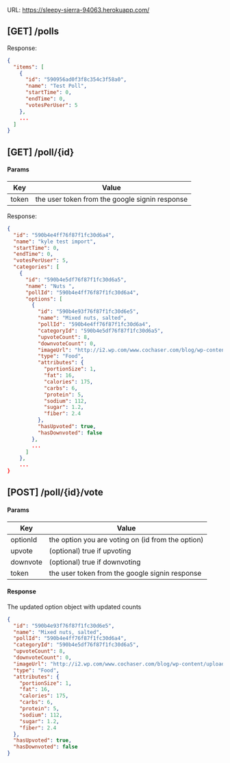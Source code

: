 URL: https://sleepy-sierra-94063.herokuapp.com/

## [GET] /polls

Response:
```json
{
  "items": [
    {
      "id": "590956ad0f3f8c354c3f58a0",
      "name": "Test Poll",
      "startTime": 0,
      "endTime": 0,
      "votesPerUser": 5
    },
    ...
  ]
}
```

## [GET] /poll/{id}

#### Params
| Key | Value |
|-----|-------|
| token | the user token from the google signin response |

Response:
```json
{
  "id": "590b4e4ff76f87f1fc30d6a4",
  "name": "kyle test import",
  "startTime": 0,
  "endTime": 0,
  "votesPerUser": 5,
  "categories": [
    {
      "id": "590b4e5df76f87f1fc30d6a5",
      "name": "Nuts ",
      "pollId": "590b4e4ff76f87f1fc30d6a4",
      "options": [
        {
          "id": "590b4e93f76f87f1fc30d6e5",
          "name": "Mixed nuts, salted",
          "pollId": "590b4e4ff76f87f1fc30d6a4",
          "categoryId": "590b4e5df76f87f1fc30d6a5",
          "upvoteCount": 8,
          "downvoteCount": 0,
          "imageUrl": "http://i2.wp.com/www.cochaser.com/blog/wp-content/uploads/2016/08/Costco-957330-Kirkland-Signature-Snacking-Nuts-Variety.jpg?resize=350%2C200",
          "type": "Food",
          "attributes": {
            "portionSize": 1,
            "fat": 16,
            "calories": 175,
            "carbs": 6,
            "protein": 5,
            "sodium": 112,
            "sugar": 1.2,
            "fiber": 2.4
          },
          "hasUpvoted": true,
          "hasDownvoted": false
        },
        ...
      ]
    },
    ...
}
```

## [POST] /poll/{id}/vote

#### Params
| Key | Value |
|-----|-------|
| optionId | the option you are voting on (id from the option) |
| upvote | (optional) true if upvoting |
| downvote | (optional) true if downvoting |
| token | the user token from the google signin response |

#### Response
The updated option object with updated counts

```json
{
  "id": "590b4e93f76f87f1fc30d6e5",
  "name": "Mixed nuts, salted",
  "pollId": "590b4e4ff76f87f1fc30d6a4",
  "categoryId": "590b4e5df76f87f1fc30d6a5",
  "upvoteCount": 8,
  "downvoteCount": 0,
  "imageUrl": "http://i2.wp.com/www.cochaser.com/blog/wp-content/uploads/2016/08/Costco-957330-Kirkland-Signature-Snacking-Nuts-Variety.jpg?resize=350%2C200",
  "type": "Food",
  "attributes": {
    "portionSize": 1,
    "fat": 16,
    "calories": 175,
    "carbs": 6,
    "protein": 5,
    "sodium": 112,
    "sugar": 1.2,
    "fiber": 2.4
  },
  "hasUpvoted": true,
  "hasDownvoted": false
}
```
